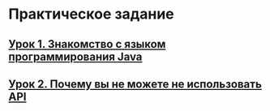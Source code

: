 # **Практическое задание**

## [**Урок 1. Знакомство с языком программирования Java**](https://github.com/egorbos-geekbrains/knowing-java/tree/main/Lesson%201)

## [**Урок 2. Почему вы не можете не использовать API**](https://github.com/egorbos-geekbrains/knowing-java/tree/main/Lesson%202)